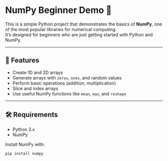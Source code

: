 # NumPy Beginner Demo 🚀

This is a simple Python project that demonstrates the basics of **NumPy**, one of the most popular libraries for numerical computing.  
It’s designed for beginners who are just getting started with Python and NumPy.

---

## 📌 Features
- Create 1D and 2D arrays
- Generate arrays with `zeros`, `ones`, and random values
- Perform basic operations (addition, multiplication)      
- Slice and index arrays
- Use useful NumPy functions like `mean`, `max`, and `reshape`  

---

## 🛠️ Requirements
- Python 3.x  
- NumPy  

Install NumPy with:
```bash
pip install numpy
